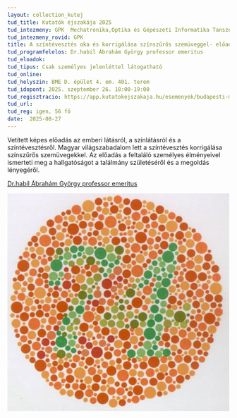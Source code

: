 ```yaml
---
layout: collection_kutej
tud_title: Kutatók éjszakája 2025
tud_intezmeny: GPK  Mechatronika,Optika és Gépészeti Informatika Tanszék
tud_intezmeny_rovid: GPK
title: A színtévesztés oka és korrigálása színszűrős szemüveggel- előadás
tud_programfelelos: Dr.habil Ábrahám György professor emeritus
tud_eloadok: 
tud_tipus: Csak személyes jelenléttel látogatható
tud_online: 
tud_helyszin: BME D. épület 4. em. 401. terem
tud_idopont: 2025. szeptember 26. 18:00-19:00
tud_regisztracio: https://app.kutatokejszakaja.hu/esemenyek/budapesti-muszaki-es-gazdasagtudomanyi-egyetem-bme/a-szintevesztes-oka-es-korrigalasa-szinszuros-szemuveggel-eloadas
tud_url: 
tud_reg: igen, 56 fő
date:  2025-08-27
---
```


Vetített képes előadás az emberi látásról, a színlátásról és a színtévesztésről. Magyar világszabadalom lett a színtévesztés korrigálása színszűrős szemüvegekkel. Az előadás a feltaláló személyes élményeivel ismerteti meg a hallgatóságot a találmány születéséről és a megoldás lényegéről.

[Dr.habil Ábrahám György professor emeritus](https://tudprog.bme.hu/kutatok_ejszakaja/profilok/abraham_gyorgy.html)

![A színtévesztés oka és korrigálása színszűrős szemüveggel- előadás](../2025/images/a-szintevesztes-oka-es-korrigalasa-szinszuros-szemuveggel-eloadas.png)
